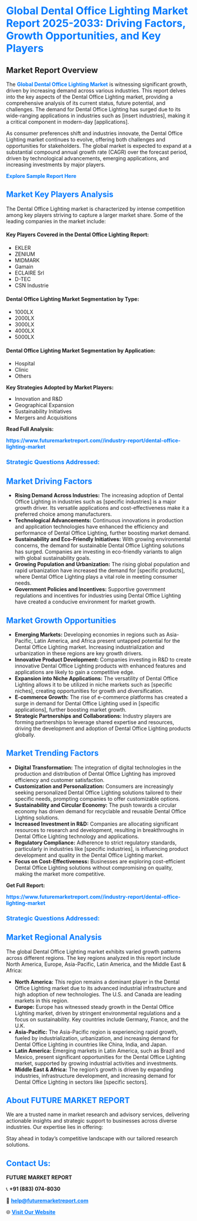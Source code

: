 <h1 style="color: #007BFF;">Global Dental Office Lighting Market Report 2025-2033: Driving Factors, Growth Opportunities, and Key Players</h1>

<section id="overview">
<h2>Market Report Overview</h2>
<p>The <a href="https://www.futuremarketreport.com//industry-report/dental-office-lighting-market" style="color: #007BFF; text-decoration: none;"><strong>Global Dental Office Lighting Market</strong></a> is witnessing significant growth, driven by increasing demand across various industries. This report delves into the key aspects of the Dental Office Lighting market, providing a comprehensive analysis of its current status, future potential, and challenges. The demand for Dental Office Lighting has surged due to its wide-ranging applications in industries such as [insert industries], making it a critical component in modern-day [applications].</p>
<p>As consumer preferences shift and industries innovate, the Dental Office Lighting market continues to evolve, offering both challenges and opportunities for stakeholders. The global market is expected to expand at a substantial compound annual growth rate (CAGR) over the forecast period, driven by technological advancements, emerging applications, and increasing investments by major players.</p>
</section>

<section id="overview">
<p><a href="https://www.futuremarketreport.com//request-sample/reportId=52876" style="color: #007BFF; text-decoration: none;"><strong>Explore Sample Report Here</strong></a></p>
</section>

<section id="key-players">
<h2 style="color: #007BFF;">Market Key Players Analysis</h2>
<p>The Dental Office Lighting market is characterized by intense competition among key players striving to capture a larger market share. Some of the leading companies in the market include:</p>
<h4>Key Players Covered in the Dental Office Lighting Report:</h4>
<ul><li>EKLER</li><li>ZENIUM</li><li>MIDMARK</li><li>Gamain</li><li>ECLAIRE Srl</li><li>D-TEC</li><li>CSN Industrie</li></ul>
<h4>Dental Office Lighting Market Segmentation by Type:</h4>
<ul><li>1000LX</li><li>2000LX</li><li>3000LX</li><li>4000LX</li><li>5000LX</li></ul>

<h4>Dental Office Lighting Market Segmentation by Application:</h4>
<ul><li>Hospital</li><li>Clinic</li><li>Others</li></ul>
<p><strong>Key Strategies Adopted by Market Players:</strong></p>
<ul>
<li>Innovation and R&D</li>
<li>Geographical Expansion</li>
<li>Sustainability Initiatives</li>
<li>Mergers and Acquisitions</li>
</ul>
</section>

<section>
<p><strong>Read Full Analysis: </strong></p><a href="https://www.futuremarketreport.com//industry-report/dental-office-lighting-market" style="color: #007BFF; text-decoration: none;"><strong>https://www.futuremarketreport.com//industry-report/dental-office-lighting-market</strong></a>
<h3 style="color: #007BFF;">Strategic Questions Addressed:</h3>
</section>

<section id="driving-factors">
<h2 style="color: #007BFF;">Market Driving Factors</h2>
<ul>
<li><strong>Rising Demand Across Industries:</strong> The increasing adoption of Dental Office Lighting in industries such as [specific industries] is a major growth driver. Its versatile applications and cost-effectiveness make it a preferred choice among manufacturers.</li>
<li><strong>Technological Advancements:</strong> Continuous innovations in production and application technologies have enhanced the efficiency and performance of Dental Office Lighting, further boosting market demand.</li>
<li><strong>Sustainability and Eco-Friendly Initiatives:</strong> With growing environmental concerns, the demand for sustainable Dental Office Lighting solutions has surged. Companies are investing in eco-friendly variants to align with global sustainability goals.</li>
<li><strong>Growing Population and Urbanization:</strong> The rising global population and rapid urbanization have increased the demand for [specific products], where Dental Office Lighting plays a vital role in meeting consumer needs.</li>
<li><strong>Government Policies and Incentives:</strong> Supportive government regulations and incentives for industries using Dental Office Lighting have created a conducive environment for market growth.</li>
</ul>
</section>

<section id="growth-opportunities">
<h2 style="color: #007BFF;">Market Growth Opportunities</h2>
<ul>
<li><strong>Emerging Markets:</strong> Developing economies in regions such as Asia-Pacific, Latin America, and Africa present untapped potential for the Dental Office Lighting market. Increasing industrialization and urbanization in these regions are key growth drivers.</li>
<li><strong>Innovative Product Development:</strong> Companies investing in R&D to create innovative Dental Office Lighting products with enhanced features and applications are likely to gain a competitive edge.</li>
<li><strong>Expansion into Niche Applications:</strong> The versatility of Dental Office Lighting allows it to be utilized in niche markets such as [specific niches], creating opportunities for growth and diversification.</li>
<li><strong>E-commerce Growth:</strong> The rise of e-commerce platforms has created a surge in demand for Dental Office Lighting used in [specific applications], further boosting market growth.</li>
<li><strong>Strategic Partnerships and Collaborations:</strong> Industry players are forming partnerships to leverage shared expertise and resources, driving the development and adoption of Dental Office Lighting products globally.</li>
</ul>
</section>

<section id="trending-factors">
<h2 style="color: #007BFF;">Market Trending Factors</h2>
<ul>
<li><strong>Digital Transformation:</strong> The integration of digital technologies in the production and distribution of Dental Office Lighting has improved efficiency and customer satisfaction.</li>
<li><strong>Customization and Personalization:</strong> Consumers are increasingly seeking personalized Dental Office Lighting solutions tailored to their specific needs, prompting companies to offer customizable options.</li>
<li><strong>Sustainability and Circular Economy:</strong> The push towards a circular economy has driven demand for recyclable and reusable Dental Office Lighting solutions.</li>
<li><strong>Increased Investment in R&D:</strong> Companies are allocating significant resources to research and development, resulting in breakthroughs in Dental Office Lighting technology and applications.</li>
<li><strong>Regulatory Compliance:</strong> Adherence to strict regulatory standards, particularly in industries like [specific industries], is influencing product development and quality in the Dental Office Lighting market.</li>
<li><strong>Focus on Cost-Effectiveness:</strong> Businesses are exploring cost-efficient Dental Office Lighting solutions without compromising on quality, making the market more competitive.</li>
</ul>
</section>

<section>
<p><strong>Get Full Report: </strong></p><a href="https://www.futuremarketreport.com//industry-report/dental-office-lighting-market" style="color: #007BFF; text-decoration: none;"><strong>https://www.futuremarketreport.com//industry-report/dental-office-lighting-market</strong></a>
<h3 style="color: #007BFF;">Strategic Questions Addressed:</h3>
</section>


<section id="regional-analysis">
<h2 style="color: #007BFF;">Market Regional Analysis</h2>
<p>The global Dental Office Lighting market exhibits varied growth patterns across different regions. The key regions analyzed in this report include North America, Europe, Asia-Pacific, Latin America, and the Middle East & Africa:</p>
<ul>
<li><strong>North America:</strong> This region remains a dominant player in the Dental Office Lighting market due to its advanced industrial infrastructure and high adoption of new technologies. The U.S. and Canada are leading markets in this region.</li>
<li><strong>Europe:</strong> Europe has witnessed steady growth in the Dental Office Lighting market, driven by stringent environmental regulations and a focus on sustainability. Key countries include Germany, France, and the U.K.</li>
<li><strong>Asia-Pacific:</strong> The Asia-Pacific region is experiencing rapid growth, fueled by industrialization, urbanization, and increasing demand for Dental Office Lighting in countries like China, India, and Japan.</li>
<li><strong>Latin America:</strong> Emerging markets in Latin America, such as Brazil and Mexico, present significant opportunities for the Dental Office Lighting market, supported by growing industrial activities and investments.</li>
<li><strong>Middle East & Africa:</strong> The region’s growth is driven by expanding industries, infrastructure development, and increasing demand for Dental Office Lighting in sectors like [specific sectors].</li>
</ul>
</section>

<footer>
<h2 style="color: #007BFF;">About FUTURE MARKET REPORT</h2>
<p>We are a trusted name in market research and advisory services, delivering actionable insights and strategic support to businesses across diverse industries. Our expertise lies in offering:</p>

<p>Stay ahead in today’s competitive landscape with our tailored research solutions.</p>

<h2 style="color: #007BFF;">Contact Us:</h2>
<p><strong>FUTURE MARKET REPORT</strong></p>
<p>📞 <strong>+91 (883) 074-8030</strong></p>
<p>📧 <strong><a href="mailto:help@futuremarketreport.com" style="color: #007BFF;">help@futuremarketreport.com</a></strong></p>
<p>🌐 <strong><a href="https://www.futuremarketreport.com/" style="color: #007BFF;">Visit Our Website</a></strong></p>
</footer>